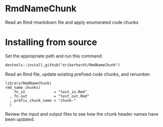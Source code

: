 # RmdNameChunk
Read an Rmd rmarkdown file and apply enumerated code chunks

# Installing from source

Set the appropriate path and run this command:
```{r, eval=FALSE}
devtools::install_github("erikerhardt/RmdNameChunk")
```

Read an Rmd file, update existing prefixed code chunks, and renumber.
```{r}
library(RmdNameChunk)
rmd_name_chunks(
    fn_in             = "test_in.Rmd"
  , fn_out            = "test_out.Rmd"
  , prefix_chunk_name = "chunk-"
  )
```
Review the input and output files to see how the chunk header names have been
updated.

